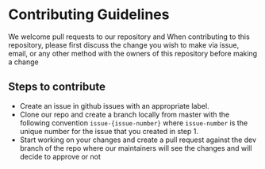 # Contributing Guidelines

We welcome pull requests to our repository and When contributing to this repository, please first discuss the change you 
wish to make via issue, email, or any other method with the owners of this repository before making a change

## Steps to contribute
- Create an issue in github issues with an appropriate label.
- Clone our repo and create a branch locally from master with the following convention `issue-{issue-number}` where `issue-number` is
the unique number for the issue that you created in step 1.
- Start working on your changes and create a pull request against the dev branch of the repo where our maintainers will 
see the changes and will decide to approve or not
